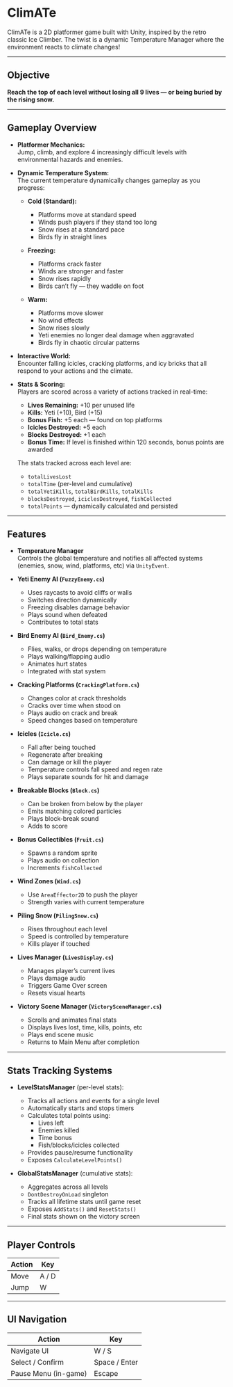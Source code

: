 # ClimATe

ClimATe is a 2D platformer game built with Unity, inspired by the retro classic Ice Climber. The twist is a dynamic Temperature Manager where the environment reacts to climate changes!

---

## Objective

**Reach the top of each level without losing all 9 lives — or being buried by the rising snow.**

---

## Gameplay Overview

- **Platformer Mechanics:**  
  Jump, climb, and explore 4 increasingly difficult levels with environmental hazards and enemies.

- **Dynamic Temperature System:**  
  The current temperature dynamically changes gameplay as you progress:

  - **Cold (Standard):**  
    - Platforms move at standard speed  
    - Winds push players if they stand too long  
    - Snow rises at a standard pace  
    - Birds fly in straight lines  

  - **Freezing:**  
    - Platforms crack faster  
    - Winds are stronger and faster  
    - Snow rises rapidly  
    - Birds can’t fly — they waddle on foot  

  - **Warm:**  
    - Platforms move slower  
    - No wind effects  
    - Snow rises slowly  
    - Yeti enemies no longer deal damage when aggravated  
    - Birds fly in chaotic circular patterns  

- **Interactive World:**  
  Encounter falling icicles, cracking platforms, and icy bricks that all respond to your actions and the climate.

- **Stats & Scoring:**  
  Players are scored across a variety of actions tracked in real-time:

  - **Lives Remaining:** +10 per unused life  
  - **Kills:** Yeti (+10), Bird (+15)  
  - **Bonus Fish:** +5 each — found on top platforms  
  - **Icicles Destroyed:** +5 each  
  - **Blocks Destroyed:** +1 each  
  - **Bonus Time:** If level is finished within 120 seconds, bonus points are awarded  

  The stats tracked across each level are:
  - `totalLivesLost`  
  - `totalTime` (per-level and cumulative)  
  - `totalYetiKills`, `totalBirdKills`, `totalKills`  
  - `blocksDestroyed`, `iciclesDestroyed`, `fishCollected`  
  - `totalPoints` — dynamically calculated and persisted  

---

## Features

- **Temperature Manager**  
  Controls the global temperature and notifies all affected systems (enemies, snow, wind, platforms, etc) via `UnityEvent`.

- **Yeti Enemy AI (`FuzzyEnemy.cs`)**  
  - Uses raycasts to avoid cliffs or walls  
  - Switches direction dynamically  
  - Freezing disables damage behavior  
  - Plays sound when defeated  
  - Contributes to total stats  

- **Bird Enemy AI (`Bird_Enemy.cs`)**  
  - Flies, walks, or drops depending on temperature  
  - Plays walking/flapping audio  
  - Animates hurt states  
  - Integrated with stat system  

- **Cracking Platforms (`CrackingPlatform.cs`)**  
  - Changes color at crack thresholds  
  - Cracks over time when stood on  
  - Plays audio on crack and break  
  - Speed changes based on temperature  

- **Icicles (`Icicle.cs`)**  
  - Fall after being touched  
  - Regenerate after breaking  
  - Can damage or kill the player  
  - Temperature controls fall speed and regen rate  
  - Plays separate sounds for hit and damage  

- **Breakable Blocks (`Block.cs`)**  
  - Can be broken from below by the player  
  - Emits matching colored particles  
  - Plays block-break sound  
  - Adds to score  

- **Bonus Collectibles (`Fruit.cs`)**  
  - Spawns a random sprite  
  - Plays audio on collection  
  - Increments `fishCollected`  

- **Wind Zones (`Wind.cs`)**  
  - Use `AreaEffector2D` to push the player  
  - Strength varies with current temperature  

- **Piling Snow (`PilingSnow.cs`)**  
  - Rises throughout each level  
  - Speed is controlled by temperature  
  - Kills player if touched  

- **Lives Manager (`LivesDisplay.cs`)**  
  - Manages player’s current lives  
  - Plays damage audio  
  - Triggers Game Over screen  
  - Resets visual hearts  

- **Victory Scene Manager (`VictorySceneManager.cs`)**  
  - Scrolls and animates final stats  
  - Displays lives lost, time, kills, points, etc  
  - Plays end scene music  
  - Returns to Main Menu after completion  

---

## Stats Tracking Systems

- **LevelStatsManager** (per-level stats):  
  - Tracks all actions and events for a single level  
  - Automatically starts and stops timers  
  - Calculates total points using:  
    - Lives left  
    - Enemies killed  
    - Time bonus  
    - Fish/blocks/icicles collected  
  - Provides pause/resume functionality  
  - Exposes `CalculateLevelPoints()`  

- **GlobalStatsManager** (cumulative stats):  
  - Aggregates across all levels  
  - `DontDestroyOnLoad` singleton  
  - Tracks all lifetime stats until game reset  
  - Exposes `AddStats()` and `ResetStats()`  
  - Final stats shown on the victory screen  

---

## Player Controls

| Action          | Key         |
|-----------------|-------------|
| Move            | A / D       |
| Jump            | W           |

---

## UI Navigation

| Action              | Key              |
|---------------------|------------------|
| Navigate UI         | W / S            |
| Select / Confirm    | Space / Enter    |
| Pause Menu (in-game)| Escape           |
